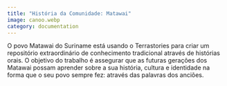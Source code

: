 ```yaml
---
title: "História da Comunidade: Matawai"
image: canoo.webp
category: documentation
---
```


O povo Matawai do Suriname está usando o Terrastories para criar um repositório extraordinário de conhecimento tradicional através de histórias orais. O objetivo do trabalho é assegurar que as futuras gerações dos Matawai possam aprender sobre a sua história, cultura e identidade na forma que o seu povo sempre fez: através das palavras dos anciões.

<app-button :color="true" localurl=":8086/all/https://www.earthdefenderstoolkit.com/comunidade/matawai-narrativas-territoriais-no-suriname/?lang=pt-br" text="História Matawai"></app-button>
